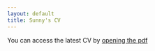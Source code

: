 ```yaml
---
layout: default
title: Sunny's CV
---
```

You can access the latest CV by [opening the pdf]({{site.url}}/cv/static/SunnyMiglani2019CV.pdf)

